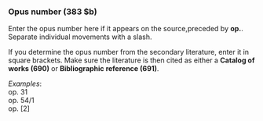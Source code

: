 ### **Opus number (383 $b)**

Enter the opus number here if it appears on the source,preceded by **op.**. Separate individual movements with a slash.

If you determine the opus number from the secondary literature, enter it in square brackets. Make sure the literature is then cited as either a **Catalog of works (690)** or **Bibliographic reference (691)**.

_Examples_:  
op. 31  
op. 54/1  
op. [2]